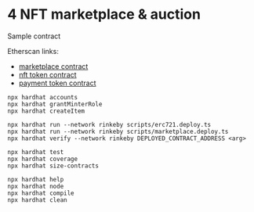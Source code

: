 # 4 NFT marketplace & auction
Sample contract

Etherscan links:
- [marketplace contract](https://rinkeby.etherscan.io/address/0xD329BEF58056AF8260AE12290E3733D13C7fa3E3)
- [nft token contract](https://rinkeby.etherscan.io/address/0x28b8a96E1256e182477965C54aDEf5a303de317C)
- [payment token contract](https://rinkeby.etherscan.io/address/0x08da338ec0947ac3f504abde37a7dbbc856a3ed1)

```shell
npx hardhat accounts
npx hardhat grantMinterRole
npx hardhat createItem

npx hardhat run --network rinkeby scripts/erc721.deploy.ts
npx hardhat run --network rinkeby scripts/marketplace.deploy.ts
npx hardhat verify --network rinkeby DEPLOYED_CONTRACT_ADDRESS <arg>

npx hardhat test
npx hardhat coverage
npx hardhat size-contracts

npx hardhat help
npx hardhat node
npx hardhat compile
npx hardhat clean
```
